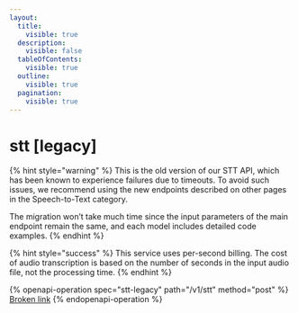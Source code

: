 ```yaml
---
layout:
  title:
    visible: true
  description:
    visible: false
  tableOfContents:
    visible: true
  outline:
    visible: true
  pagination:
    visible: true
---
```


# stt \[legacy]

{% hint style="warning" %}
This is the old version of our STT API, which has been known to experience failures due to timeouts. To avoid such issues, we recommend using the new endpoints described on other pages in the Speech-to-Text category.&#x20;

The migration won’t take much time since the input parameters of the main endpoint remain the same, and each model includes detailed code examples.
{% endhint %}

{% hint style="success" %}
This service uses per-second billing. The cost of audio transcription is based on the number of seconds in the input audio file, not the processing time.
{% endhint %}

{% openapi-operation spec="stt-legacy" path="/v1/stt" method="post" %}
[Broken link](broken-reference)
{% endopenapi-operation %}

